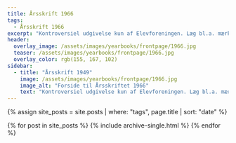 ```yaml
---
title: Årsskrift 1966
tags:
  - Årsskrift 1966
excerpt: "Kontroversiel udgivelse kun af Elevforeningen. Læg bl.a. mærke til logoet på årsskriftet."
header:
  overlay_image: /assets/images/yearbooks/frontpage/1966.jpg
  teaser: /assets/images/yearbooks/frontpage/1966.jpg
  overlay_color: rgb(155, 167, 102)
sidebar:
  - title: "Årsskrift 1949"
    image: /assets/images/yearbooks/frontpage/1966.jpg
    image_alt: "Forside til Årsskriftet 1966"
    text: "Kontroversiel udgivelse kun af Elevforeningen. Læg bl.a. mærke til logoet på årsskriftet."
---
```


{% assign site_posts = site.posts | where: "tags", page.title | sort: "date" %}

<div class="grid__wrapper">
  {% for post in site_posts %}
    {% include archive-single.html %}
  {% endfor %}
</div>
